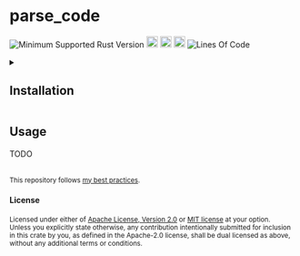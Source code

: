 # parse_code
![Minimum Supported Rust Version](https://img.shields.io/badge/nightly-1.83+-ab6000.svg)
[<img alt="crates.io" src="https://img.shields.io/crates/v/parse_code.svg?color=fc8d62&logo=rust" height="20" style=flat-square>](https://crates.io/crates/parse_code)
[<img alt="docs.rs" src="https://img.shields.io/badge/docs.rs-66c2a5?style=for-the-badge&labelColor=555555&logo=docs.rs&style=flat-square" height="20">](https://docs.rs/parse_code)
[<img alt="build status" src="https://img.shields.io/github/actions/workflow/status/valeratrades/parse_code/ci.yml?branch=master&style=for-the-badge&style=flat-square" height="20">](https://github.com/valeratrades/parse_code/actions?query=branch%3Amaster) <!--NB: Won't find it if repo is private-->
![Lines Of Code](https://img.shields.io/badge/LoC-72-lightblue)

<!-- markdownlint-disable -->
<details>
  <summary>
    <h2>Installation</h2>
  </summary>
	<pre><code class="language-sh">TODO</code></pre>
</details>
<!-- markdownlint-restore -->

## Usage
TODO

<br>

<sup>
This repository follows <a href="https://github.com/valeratrades/.github/tree/master/best_practices">my best practices</a>.
</sup>

#### License

<sup>
Licensed under either of <a href="LICENSE-APACHE">Apache License, Version
2.0</a> or <a href="LICENSE-MIT">MIT license</a> at your option.
</sup>

<br>

<sub>
Unless you explicitly state otherwise, any contribution intentionally submitted
for inclusion in this crate by you, as defined in the Apache-2.0 license, shall
be dual licensed as above, without any additional terms or conditions.
</sub>
